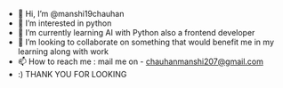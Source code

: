 - 👋 Hi, I’m @manshi19chauhan
- 👀 I’m interested in python
- 🌱 I’m currently learning AI with Python also a frontend developer
- 💞️ I’m looking to collaborate on something that would benefit me in my learning along with work
- 📫 How to reach me : mail me on - chauhanmanshi207@gmail.com
- :) THANK YOU FOR LOOKING 

<!---
manshi19chauhan/manshi19chauhan is a ✨ special ✨ repository because its `README.md` (this file) appears on your GitHub profile.
You can click the Preview link to take a look at your changes.
--->
